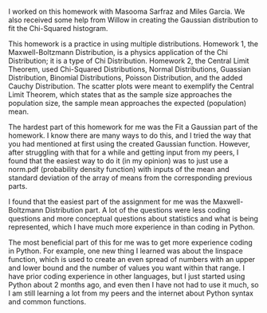 I worked on this homework with Masooma Sarfraz and Miles Garcia. We also received some help from Willow in creating the Gaussian distribution to fit the Chi-Squared histogram. 

This homework is a practice in using multiple distributions. Homework 1, the Maxwell-Boltzmann Distribution, is a physics application of the Chi Distribution; it is a type of
Chi Distribution. Homework 2, the Central Limit Theorem, used Chi-Squared Distributions, Normal Distributions, Guassian Distribution, Binomial Distributions, Poisson 
Distribution, and the added Cauchy Distribution. The scatter plots were meant to exemplify the Central Limit Theorem, which states that as the sample size approaches the 
population size, the sample mean approaches the expected (population) mean.

The hardest part of this homework for me was the Fit a Gaussian part of the homework. I know there are many ways to do this, and I tried the way that you had mentioned at
first using the created Gaussian function. However, after struggling with that for a while and getting input from my peers, I found that the easiest way to do it (in my
opinion) was to just use a norm.pdf (probability density function) with inputs of the mean and standard deviation of the array of means from the corresponding previous parts.

I found that the easiest part of the assignment for me was the Maxwell-Boltzmann Distribution part. A lot of the questions were less coding questions and more conceptual
questions about statistics and what is being represented, which I have much more experience in than coding in Python.

The most beneficial part of this for me was to get more experience coding in Python. For example, one new thing I learned was about the linspace function, which is used to
create an even spread of numbers with an upper and lower bound and the number of values you want within that range. I have prior coding experience in other languages, but I
just started using Python about 2 months ago, and even then I have not had to use it much, so I am still learning a lot from my peers and the internet about Python syntax 
and common functions.
